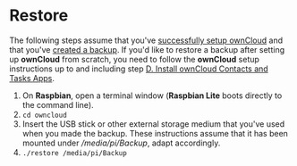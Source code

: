 # Restore
The following steps assume that you've [successfully setup ownCloud](install-owncloud.md) and that you've
[created a backup](backup.md). If you'd like to restore a backup after setting up **ownCloud** from scratch, you need
to follow the **ownCloud** setup instructions up to and including step
[D. Install ownCloud Contacts and Tasks Apps](install-owncloud.md#d-install-owncloud-contacts-and-tasks-apps).

1. On **Raspbian**, open a terminal window (**Raspbian Lite** boots directly to the command line).
2. `cd owncloud`
3. Insert the USB stick or other external storage medium that you've used when you made the backup. These instructions
   assume that it has been mounted under */media/pi/Backup*, adapt accordingly.
4. `./restore /media/pi/Backup`
